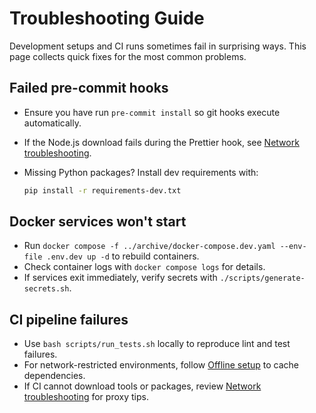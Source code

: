# Troubleshooting Guide

Development setups and CI runs sometimes fail in surprising ways.
This page collects quick fixes for the most common problems.

## Failed pre-commit hooks

- Ensure you have run `pre-commit install` so git hooks execute automatically.
- If the Node.js download fails during the Prettier hook, see
  [Network troubleshooting](network-troubleshooting.md#pre-commit-nodeenv-ssl-errors).
- Missing Python packages? Install dev requirements with:

    ```bash
    pip install -r requirements-dev.txt
    ```

## Docker services won't start

- Run `docker compose -f ../archive/docker-compose.dev.yaml --env-file .env.dev up -d` to rebuild containers.
- Check container logs with `docker compose logs` for details.
- If services exit immediately, verify secrets with `./scripts/generate-secrets.sh`.

## CI pipeline failures

- Use `bash scripts/run_tests.sh` locally to reproduce lint and test failures.
- For network-restricted environments, follow [Offline setup](offline-setup.md) to cache dependencies.
- If CI cannot download tools or packages, review [Network troubleshooting](network-troubleshooting.md) for proxy tips.
